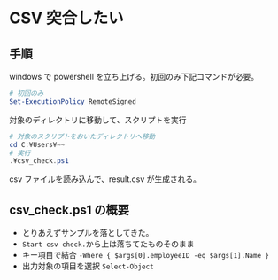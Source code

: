 # CSV 突合したい

## 手順

windows で powershell を立ち上げる。初回のみ下記コマンドが必要。

```powershell
# 初回のみ
Set-ExecutionPolicy RemoteSigned
```

対象のディレクトリに移動して、スクリプトを実行

```powershell
# 対象のスクリプトをおいたディレクトリへ移動
cd C:¥Users¥~~
# 実行
.¥csv_check.ps1
```

csv ファイルを読み込んで、result.csv が生成される。

## csv_check.ps1 の概要

- とりあえずサンプルを落としてきた。
- `Start csv check.`から上は落ちてたものそのまま
- キー項目で結合 `-Where { $args[0].employeeID -eq $args[1].Name }`
- 出力対象の項目を選択 `Select-Object`
